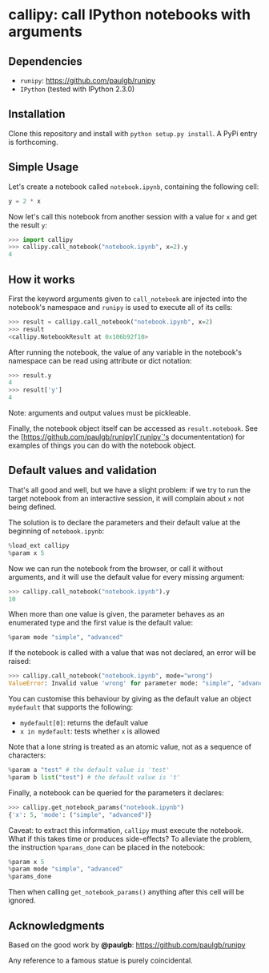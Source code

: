 # callipy: call IPython notebooks with arguments

## Dependencies

- `runipy`: https://github.com/paulgb/runipy
- `IPython` (tested with IPython 2.3.0)

## Installation

Clone this repository and install with `python setup.py install`. A PyPi entry is forthcoming.

## Simple Usage

Let's create a notebook called `notebook.ipynb`, containing the following cell:

```python
y = 2 * x
```

Now let's call this notebook from another session with a value for `x` and get the result `y`:

```python
>>> import callipy
>>> callipy.call_notebook("notebook.ipynb", x=2).y
4
```

## How it works

First the keyword arguments given to `call_notebook` are injected into the notebook's namespace and `runipy` is used to execute all of its cells:

```python
>>> result = callipy.call_notebook("notebook.ipynb", x=2)
>>> result
<callipy.NotebookResult at 0x106b92f10>
```

After running the notebook, the value of any variable in the notebook's namespace can be read using attribute or dict notation:

```python
>>> result.y
4
>>> result['y']
4
```

Note: arguments and output values must be pickleable.

Finally, the notebook object itself can be accessed as `result.notebook`. See the [https://github.com/paulgb/runipy](`runipy`'s documententation) for examples of things you can do with the notebook object.

## Default values and validation

That's all good and well, but we have a slight problem: if we try to run the target notebook from an interactive session, it will complain about `x` not being defined.

The solution is to declare the parameters and their default value at the beginning of `notebook.ipynb`:

```python
%load_ext callipy
%param x 5
```

Now we can run the notebook from the browser, or call it without arguments, and it will use the default value for every missing argument:

```python
>>> callipy.call_notebook("notebook.ipynb").y
10
```

When more than one value is given, the parameter behaves as an enumerated type and the first value is the default value:

```python
%param mode "simple", "advanced"
```

If the notebook is called with a value that was not declared, an error will be raised:

```python
>>> callipy.call_notebook("notebook.ipynb", mode="wrong")
ValueError: Invalid value 'wrong' for parameter mode: "simple", "advanced"
```

You can customise this behaviour by giving as the default value an object `mydefault` that supports the following:

- `mydefault[0]`: returns the default value
- `x in mydefault`: tests whether `x` is allowed

Note that a lone string is treated as an atomic value, not as a sequence of characters:

```python
%param a "test" # the default value is 'test'
%param b list("test") # the default value is 't'
```

Finally, a notebook can be queried for the parameters it declares:

```python
>>> callipy.get_notebook_params("notebook.ipynb")
{'x': 5, 'mode': ("simple", "advanced")}
```

Caveat: to extract this information, `callipy` must execute the notebook. What if this takes time or produces side-effects? To alleviate the problem, the instruction `%params_done` can be placed in the notebook:

```python
%param x 5
%param mode "simple", "advanced"
%params_done
```

Then when calling `get_notebook_params()` anything after this cell will be ignored.

## Acknowledgments

Based on the good work by **@paulgb**: https://github.com/paulgb/runipy

Any reference to a famous statue is purely coincidental.